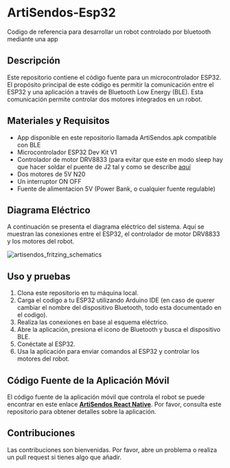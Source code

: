 # ArtiSendos-Esp32
Codigo de referencia para desarrollar un robot controlado por bluetooth mediante una app

## Descripción

Este repositorio contiene el código fuente para un microcontrolador ESP32. El propósito principal de este código es permitir la comunicación entre el ESP32 y una aplicación a través de Bluetooth Low Energy (BLE). Esta comunicación permite controlar dos motores integrados en un robot.

## Materiales y Requisitos

- App disponible en este repositorio llamada ArtiSendos.apk compatible con BLE
- Microcontrolador ESP32 Dev Kit V1
- Controlador de motor DRV8833 (para evitar que este en modo sleep hay que hacer soldar el puente de J2 tal y como se describe [aquí](https://lastminuteengineers.com/drv8833-arduino-tutorial/)
- Dos motores de 5V N20
- Un interruptor ON OFF
- Fuente de alimentacion 5V (Power Bank, o cualquier fuente regulable)

## Diagrama Eléctrico

A continuación se presenta el diagrama eléctrico del sistema. Aquí se muestran las conexiones entre el ESP32, el controlador de motor DRV8833 y los motores del robot.

![artisendos_fritzing_schematics](https://github.com/directsgg/ArtiSendos-Esp32/assets/64875759/3204f870-e92d-49c0-88e5-164b47a61457)


## Uso y pruebas

1. Clona este repositorio en tu máquina local.
2. Carga el codigo a tu ESP32 utilizando Arduino IDE (en caso de querer cambiar el nombre del dispositivo Bluetooth, todo esta documentado en el codigo).
3. Realiza las conexiones en base al esquema eléctrico.
4. Abre la aplicación, presiona el icono de Bluetooth y busca el dispositivo BLE.
5. Conéctate al ESP32.
6. Usa la aplicación para enviar comandos al ESP32 y controlar los motores del robot.

## Código Fuente de la Aplicación Móvil

El código fuente de la aplicación móvil que controla el robot se puede encontrar en este enlace [**ArtiSendos React Native**](https://github.com/directsgg/ArtiSendos-React-Native.git). Por favor, consulta este repositorio para obtener detalles sobre la aplicación.


## Contribuciones

Las contribuciones son bienvenidas. Por favor, abre un problema o realiza un pull request si tienes algo que añadir.

